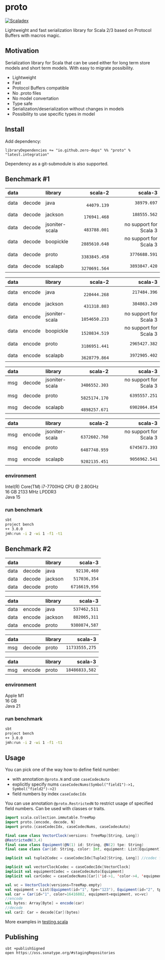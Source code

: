 # proto

[![Scaladex](https://index.scala-lang.org/zero-deps/proto/proto/latest-by-scala-version.svg)](https://index.scala-lang.org/zero-deps/proto/proto)

Lightweight and fast serialization library for Scala 2/3 based on Protocol Buffers with macros magic.

## Motivation

Serialization library for Scala that can be used either for long term store models and short term models.
With easy to migrate possibility.

- Lightweight
- Fast
- Protocol Buffers compatible
- No .proto files
- No model convertation
- Type safe
- Serialization/deserialization without changes in models
- Possibility to use specific types in model

## Install

Add dependency:
```
libraryDependencies += "io.github.zero-deps" %% "proto" % "latest.integration"
```

Dependency as a git-submodule is also supported.

## Benchmark #1

data |        | library        | scala-2        | scala-3
---- | ------ |:-------------- | -------------: | ------------:
data | decode | java           | `   44079.139` | `  38979.697`
data | decode | jackson        | `  176941.468` | ` 188555.562`
data | decode | jsoniter-scala | `  483788.001` | no support for Scala 3
data | decode | boopickle      | ` 2885610.648` | no support for Scala 3
data | decode | proto          | ` 3383845.458` | `3776688.591`
data | decode | scalapb        | ` 3270691.564` | `3893847.420`

data |        | library        | scala-2        | scala-3
---- | ------ |:-------------- | -------------: | ------------:
data | encode | java           | `  220444.268` | ` 217484.396`
data | encode | jackson        | `  431318.803` | ` 384863.249`
data | encode | jsoniter-scala | ` 1054650.233` | no support for Scala 3
data | encode | boopickle      | ` 1520834.519` | no support for Scala 3
data | encode | proto          | ` 3186951.441` | `2965427.382`
data | encode | scalapb        | ` 3628779.864` | `3972905.402`

data |        | library        | scala-2        | scala-3
---- | ------ |:-------------- | -------------: | ------------:
msg  | decode | jsoniter-scala | ` 3486552.303` | no support for Scala 3
msg  | decode | proto          | ` 5825174.170` | `6395557.251`
msg  | decode | scalapb        | ` 4898257.671` | `6902064.854`

data |        | library        | scala-2        | scala-3
---- | ------ |:-------------- | -------------: | ------------:
msg  | encode | jsoniter-scala | ` 6372602.760` | no support for Scala 3
msg  | encode | proto          | ` 6487748.959` | `6745673.393`
msg  | encode | scalapb        | ` 9202135.451` | `9056962.541`

### environment

Intel(R) Core(TM) i7-7700HQ CPU @ 2.80GHz\
16 GB 2133 MHz LPDDR3\
Java 15

### run benchmark

```bash
sbt
project bench
++ 3.0.0
jmh:run -i 2 -wi 1 -f1 -t1
```

## Benchmark #2

data |        | library        | scala-3
---- | ------ |:-------------- | -------------:
data | decode | java           | `   92130,460`
data | decode | jackson        | `  517036,354`
data | decode | proto          | ` 6716619,956`

data |        | library        | scala-3
---- | ------ |:-------------- | -------------:
data | encode | java           | `  537462,511`
data | encode | jackson        | `  882065,311`
data | encode | proto          | ` 9380874,587`

data |        | library        | scala-3
---- | ------ |:-------------- | -------------:
msg  | decode | proto          | `11733555,275`

data |        | library        | scala-3
---- | ------ |:-------------- | -------------:
msg  | encode | proto          | `18486833,582`

### environment

Apple M1\
16 GB\
Java 21

### run benchmark

```bash
sbt
project bench
++ 3.0.0
jmh:run -i 2 -wi 1 -f1 -t1
```

## Usage

You can pick one of the way how to define field number:
- with annotation `@proto.N` and use `caseCodecAuto`
- explicitly specify nums `caseCodecNums(Symbol("field1")->1, Symbol("field2")->2)`
- field numbers by index `caseCodecIdx`

You can use annotation `@proto.RestrictedN` to restrict usage of specified field numbers. Can be used with classes or traits.

```scala
import scala.collection.immutable.TreeMap
import proto.{encode, decode, N}
import proto.{caseCodecIdx, caseCodecNums, caseCodecAuto}

final case class VectorClock(versions: TreeMap[String, Long])
@RestrictedN(3,4)
final case class Equipment(@N(1) id: String, @N(2) tpe: String)
final case class Car(id: String, color: Int, equipment: List[Equipment], vc: VectorClock)

implicit val tuple2Codec = caseCodecIdx[Tuple2[String, Long]] //codec for TreeMap[String, Long]

implicit val vectorClockCodec = caseCodecIdx[VectorClock]
implicit val equipmentCodec = caseCodecAuto[Equipment]
implicit val carCodec = caseCodecNums[Car]('id->1, 'color->4, 'equipment->2, 'vc->3)

val vc = VectorClock(versions=TreeMap.empty)
val equipment = List(Equipment(id="1", tpe="123"), Equipment(id="2", tpe="456"))
val car = Car(id="1", color=16416882, equipment=equipment, vc=vc)
//encode
val bytes: Array[Byte] = encode(car)
//decode
val car2: Car = decode[Car](bytes)
```

More examples in [testing.scala](src/test/scala/testing.scala)

## Publishing

```
sbt +publishSigned
open https://oss.sonatype.org/#stagingRepositories
```
